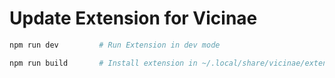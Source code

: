 # Update Extension for Vicinae

```bash
npm run dev         # Run Extension in dev mode
```


```bash
npm run build       # Install extension in ~/.local/share/vicinae/extensions
```
